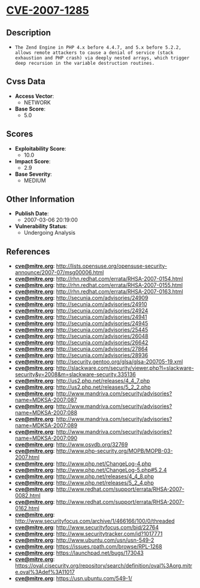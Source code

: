 
# [CVE-2007-1285](http://lists.opensuse.org/opensuse-security-announce/2007-07/msg00006.html)

## Description

- `The Zend Engine in PHP 4.x before 4.4.7, and 5.x before 5.2.2, allows remote attackers to cause a denial of service (stack exhaustion and PHP crash) via deeply nested arrays, which trigger deep recursion in the variable destruction routines.`

## Cvss Data

- **Access Vector**:
  - NETWORK
- **Base Score**:
  - 5.0

## Scores

- **Exploitability Score**:
  - 10.0
- **Impact Score**:
  - 2.9
- **Base Severity**:
  - MEDIUM

## Other Information

- **Publish Date**:
  - 2007-03-06 20:19:00
- **Vulnerability Status**:
  - Undergoing Analysis

## References

- **cve@mitre.org**: http://lists.opensuse.org/opensuse-security-announce/2007-07/msg00006.html
- **cve@mitre.org**: http://rhn.redhat.com/errata/RHSA-2007-0154.html
- **cve@mitre.org**: http://rhn.redhat.com/errata/RHSA-2007-0155.html
- **cve@mitre.org**: http://rhn.redhat.com/errata/RHSA-2007-0163.html
- **cve@mitre.org**: http://secunia.com/advisories/24909
- **cve@mitre.org**: http://secunia.com/advisories/24910
- **cve@mitre.org**: http://secunia.com/advisories/24924
- **cve@mitre.org**: http://secunia.com/advisories/24941
- **cve@mitre.org**: http://secunia.com/advisories/24945
- **cve@mitre.org**: http://secunia.com/advisories/25445
- **cve@mitre.org**: http://secunia.com/advisories/26048
- **cve@mitre.org**: http://secunia.com/advisories/26642
- **cve@mitre.org**: http://secunia.com/advisories/27864
- **cve@mitre.org**: http://secunia.com/advisories/28936
- **cve@mitre.org**: http://security.gentoo.org/glsa/glsa-200705-19.xml
- **cve@mitre.org**: http://slackware.com/security/viewer.php?l=slackware-security&y=2008&m=slackware-security.335136
- **cve@mitre.org**: http://us2.php.net/releases/4_4_7.php
- **cve@mitre.org**: http://us2.php.net/releases/5_2_2.php
- **cve@mitre.org**: http://www.mandriva.com/security/advisories?name=MDKSA-2007:087
- **cve@mitre.org**: http://www.mandriva.com/security/advisories?name=MDKSA-2007:088
- **cve@mitre.org**: http://www.mandriva.com/security/advisories?name=MDKSA-2007:089
- **cve@mitre.org**: http://www.mandriva.com/security/advisories?name=MDKSA-2007:090
- **cve@mitre.org**: http://www.osvdb.org/32769
- **cve@mitre.org**: http://www.php-security.org/MOPB/MOPB-03-2007.html
- **cve@mitre.org**: http://www.php.net/ChangeLog-4.php
- **cve@mitre.org**: http://www.php.net/ChangeLog-5.php#5.2.4
- **cve@mitre.org**: http://www.php.net/releases/4_4_8.php
- **cve@mitre.org**: http://www.php.net/releases/5_2_4.php
- **cve@mitre.org**: http://www.redhat.com/support/errata/RHSA-2007-0082.html
- **cve@mitre.org**: http://www.redhat.com/support/errata/RHSA-2007-0162.html
- **cve@mitre.org**: http://www.securityfocus.com/archive/1/466166/100/0/threaded
- **cve@mitre.org**: http://www.securityfocus.com/bid/22764
- **cve@mitre.org**: http://www.securitytracker.com/id?1017771
- **cve@mitre.org**: http://www.ubuntu.com/usn/usn-549-2
- **cve@mitre.org**: https://issues.rpath.com/browse/RPL-1268
- **cve@mitre.org**: https://launchpad.net/bugs/173043
- **cve@mitre.org**: https://oval.cisecurity.org/repository/search/definition/oval%3Aorg.mitre.oval%3Adef%3A11017
- **cve@mitre.org**: https://usn.ubuntu.com/549-1/
